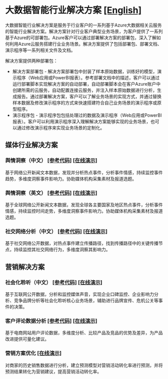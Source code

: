 ﻿# 大数据智能行业解决方案 [[English]](./README-en.md)
大数据智能行业解决方案是服务于行业客户的一系列基于Azure大数据相关云服务的智能行业解决方案。解决方案针对行业客户典型业务场景，为客户提供了一系列基于Azure的可部署包。Azure客户可以通过部署解决方案的部署包，深入了解如何利用Azure云服务搭建行业业务场景。解决方案提供了包括部署包、部署文档、演示程序等一系列相关文件及文档。

解决方案提供两种部署包：
* 解决方案部署包 - 解决方案部署包中封装了样本原始数据，训练好的模型，演示程序（Web应用或PowerBI报表）。参考部署文档中的描述，客户可以通过运行部署脚本实现解决方案的自动部署，自动部署脚本会在客户Azure账户中创建所需的云服务，自动配置连接云服务，并注入样本原始数据进行分析，生成报告。通过部署解决方案，客户可以了解业务场景的实现方式，并通过替换样本数据及修改演示程序的方式来快速搭建符合自己业务场景的演示程序或原型程序。
* 演示程序包 - 演示程序包包括处理过的数据及演示程序（Web应用或PowerBI报表）。客户可以利用演示程序深入理解解决方案能够实现的业务场景，也可以通过修改演示程序来实现业务场景的定制化。

## 媒体行业解决方案
### 舆情洞察（中文） [[参考代码]](./Media/SentimentCN) [[在线演示]](https://msit.powerbi.com/view?r=eyJrIjoiOTJkZDYyYzgtZjQwYS00ZTkxLWFhMDAtMWQyNGQ0MjhjZTZjIiwidCI6IjcyZjk4OGJmLTg2ZjEtNDFhZi05MWFiLTJkN2NkMDExZGI0NyIsImMiOjV9)
基于网络公开新闻文本数据，发现并分析热点事件，分析事件情感，持续监控事件趋势，多维度洞察事件影响力。协助媒体机构采集素材及报道选题。

### 舆情洞察（英文） [[参考代码]](./Media/SentimentEN) [[在线演示]](https://msit.powerbi.com/view?r=eyJrIjoiYmExZGMxMjUtN2MxZi00MzczLWIwOTEtNWRkMWM5ZmQ0YjIwIiwidCI6IjcyZjk4OGJmLTg2ZjEtNDFhZi05MWFiLTJkN2NkMDExZGI0NyIsImMiOjV9)
基于全球网络公开新闻文本数据，发现全球各主要国家及地区热点事件，分析事件情感，持续监控时间走势，多维度洞察事件影响力。协助媒体机构采集素材及报道选题。

### 社交网络分析（中文） [[参考代码]](./Media/SnaCN) [[在线演示]](https://msit.powerbi.com/view?r=eyJrIjoiZmU0ZWQ0ZDMtN2ExNC00MmMxLWEyNGYtZTI5ZmRhMTUzNjViIiwidCI6IjcyZjk4OGJmLTg2ZjEtNDFhZi05MWFiLTJkN2NkMDExZGI0NyIsImMiOjV9)
基于社交网络公开数据，对热点事件建立传播路径，找到传播路径中的关键传播节点，持续监控其社交网络行为，多维度洞察其影响力。

## 营销解决方案
### 社会化聆听（中文） [[参考代码]](./Marketing/ListeningCN) [[在线演示]](http://wssocialsenti348668531.chinacloudsites.cn/)
基于互联网公开数据，分析和监控媒体声音，实现企业口碑监控、企业影响力分析、竞争品牌分析等社会化聆听核心业务场景，辅助进行品牌宣传、危机公关等事件的决策。

### 客户评论数据分析 [[参考代码]](./Marketing/CRDAnalytics) [[在线演示]](https://msit.powerbi.com/view?r=eyJrIjoiNGJiMmFhMjMtNzE0OC00MjM1LThiOTgtYjFhOWIzY2ZlZmU2IiwidCI6IjcyZjk4OGJmLTg2ZjEtNDFhZi05MWFiLTJkN2NkMDExZGI0NyIsImMiOjV9)
基于电商网站用户评论数据，多维度分析、比较产品及竞品的优势及差异，为产品改进提供可量化建议。

### 营销方案优化 [[在线演示]](https://msit.powerbi.com/view?r=eyJrIjoiN2ZmMTE0MWMtNjkyYi00YTc4LTlkNzUtNzdkZDYyOTVjZGM3IiwidCI6IjcyZjk4OGJmLTg2ZjEtNDFhZi05MWFiLTJkN2NkMDExZGI0NyIsImMiOjV9)
对商家的历史销售数据进行分析，建立预测模型对营销活动转化率进行预测，并将预测结果转化为营销建议，提高营销活动转化率。
